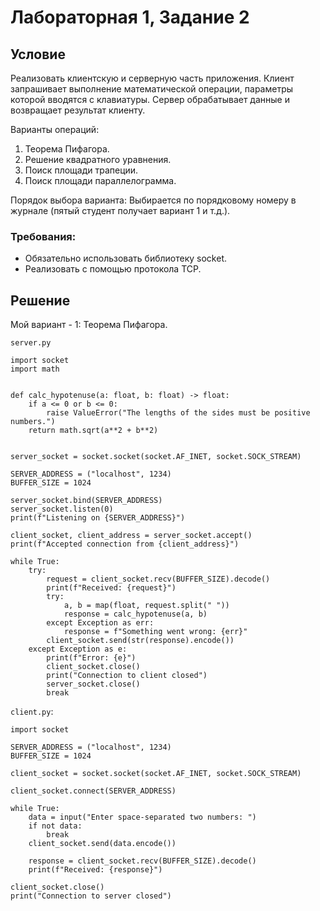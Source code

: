 # Лабораторная 1, Задание 2
## Условие
Реализовать клиентскую и серверную часть приложения. Клиент запрашивает выполнение математической операции, параметры которой вводятся с клавиатуры. Сервер обрабатывает данные и возвращает результат клиенту.

Варианты операций:

1. Теорема Пифагора.
2. Решение квадратного уравнения.
3. Поиск площади трапеции.
4. Поиск площади параллелограмма.

Порядок выбора варианта: Выбирается по порядковому номеру в журнале (пятый студент получает вариант 1 и т.д.).

### Требования:

- Обязательно использовать библиотеку socket.
- Реализовать с помощью протокола TCP.

## Решение

Мой вариант - 1: Теорема Пифагора.

`server.py`
```
import socket
import math


def calc_hypotenuse(a: float, b: float) -> float:
    if a <= 0 or b <= 0:
        raise ValueError("The lengths of the sides must be positive numbers.")
    return math.sqrt(a**2 + b**2)


server_socket = socket.socket(socket.AF_INET, socket.SOCK_STREAM)

SERVER_ADDRESS = ("localhost", 1234)
BUFFER_SIZE = 1024

server_socket.bind(SERVER_ADDRESS)
server_socket.listen(0)
print(f"Listening on {SERVER_ADDRESS}")

client_socket, client_address = server_socket.accept()
print(f"Accepted connection from {client_address}")

while True:
    try:
        request = client_socket.recv(BUFFER_SIZE).decode()
        print(f"Received: {request}")
        try:
            a, b = map(float, request.split(" "))
            response = calc_hypotenuse(a, b)
        except Exception as err:
            response = f"Something went wrong: {err}"
        client_socket.send(str(response).encode())
    except Exception as e:
        print(f"Error: {e}")
        client_socket.close()
        print("Connection to client closed")
        server_socket.close()
        break

```

`client.py`:
```
import socket

SERVER_ADDRESS = ("localhost", 1234)
BUFFER_SIZE = 1024

client_socket = socket.socket(socket.AF_INET, socket.SOCK_STREAM)

client_socket.connect(SERVER_ADDRESS)

while True:
    data = input("Enter space-separated two numbers: ")
    if not data:
        break
    client_socket.send(data.encode())

    response = client_socket.recv(BUFFER_SIZE).decode()
    print(f"Received: {response}")

client_socket.close()
print("Connection to server closed")

```
